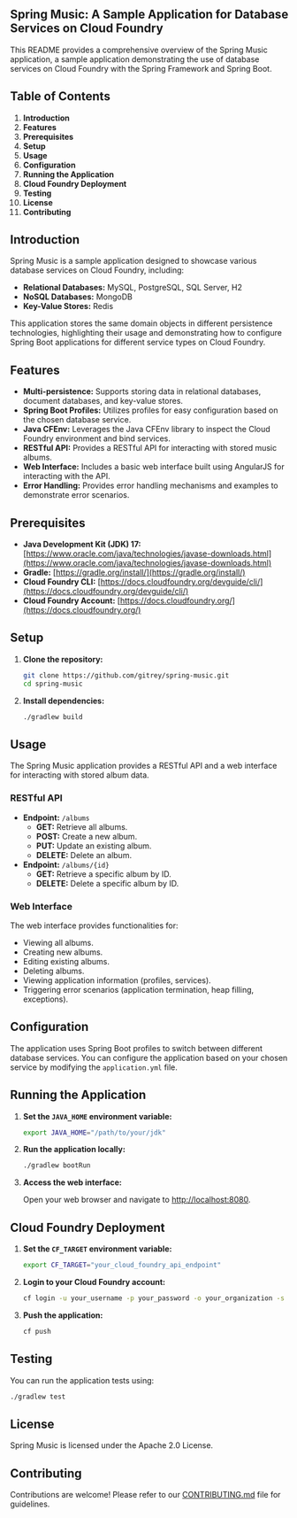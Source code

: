 ## Spring Music: A Sample Application for Database Services on Cloud Foundry

This README provides a comprehensive overview of the Spring Music application, a sample application demonstrating the use of database services on Cloud Foundry with the Spring Framework and Spring Boot.

## Table of Contents

1. **Introduction**
2. **Features**
3. **Prerequisites**
4. **Setup**
5. **Usage**
6. **Configuration**
7. **Running the Application**
8. **Cloud Foundry Deployment**
9. **Testing**
10. **License**
11. **Contributing**

## Introduction

Spring Music is a sample application designed to showcase various database services on Cloud Foundry, including:

* **Relational Databases:** MySQL, PostgreSQL, SQL Server, H2
* **NoSQL Databases:** MongoDB
* **Key-Value Stores:** Redis

This application stores the same domain objects in different persistence technologies, highlighting their usage and demonstrating how to configure Spring Boot applications for different service types on Cloud Foundry.

## Features

* **Multi-persistence:** Supports storing data in relational databases, document databases, and key-value stores.
* **Spring Boot Profiles:** Utilizes profiles for easy configuration based on the chosen database service.
* **Java CFEnv:** Leverages the Java CFEnv library to inspect the Cloud Foundry environment and bind services.
* **RESTful API:** Provides a RESTful API for interacting with stored music albums.
* **Web Interface:** Includes a basic web interface built using AngularJS for interacting with the API.
* **Error Handling:** Provides error handling mechanisms and examples to demonstrate error scenarios.

## Prerequisites

* **Java Development Kit (JDK) 17:** [https://www.oracle.com/java/technologies/javase-downloads.html](https://www.oracle.com/java/technologies/javase-downloads.html)
* **Gradle:** [https://gradle.org/install/](https://gradle.org/install/)
* **Cloud Foundry CLI:** [https://docs.cloudfoundry.org/devguide/cli/](https://docs.cloudfoundry.org/devguide/cli/)
* **Cloud Foundry Account:** [https://docs.cloudfoundry.org/](https://docs.cloudfoundry.org/)

## Setup

1. **Clone the repository:**

   ```bash
   git clone https://github.com/gitrey/spring-music.git
   cd spring-music
   ```

2. **Install dependencies:**

   ```bash
   ./gradlew build
   ```

## Usage

The Spring Music application provides a RESTful API and a web interface for interacting with stored album data.

### RESTful API

* **Endpoint:** `/albums`
    * **GET:** Retrieve all albums.
    * **POST:** Create a new album.
    * **PUT:** Update an existing album.
    * **DELETE:** Delete an album.
* **Endpoint:** `/albums/{id}`
    * **GET:** Retrieve a specific album by ID.
    * **DELETE:** Delete a specific album by ID.

### Web Interface

The web interface provides functionalities for:

* Viewing all albums.
* Creating new albums.
* Editing existing albums.
* Deleting albums.
* Viewing application information (profiles, services).
* Triggering error scenarios (application termination, heap filling, exceptions).

## Configuration

The application uses Spring Boot profiles to switch between different database services. You can configure the application based on your chosen service by modifying the `application.yml` file.

## Running the Application

1. **Set the `JAVA_HOME` environment variable:**

   ```bash
   export JAVA_HOME="/path/to/your/jdk"
   ```

2. **Run the application locally:**

   ```bash
   ./gradlew bootRun
   ```

3. **Access the web interface:**

   Open your web browser and navigate to [http://localhost:8080](http://localhost:8080).

## Cloud Foundry Deployment

1. **Set the `CF_TARGET` environment variable:**

   ```bash
   export CF_TARGET="your_cloud_foundry_api_endpoint"
   ```

2. **Login to your Cloud Foundry account:**

   ```bash
   cf login -u your_username -p your_password -o your_organization -s your_space
   ```

3. **Push the application:**

   ```bash
   cf push
   ```

## Testing

You can run the application tests using:

```bash
./gradlew test
```

## License

Spring Music is licensed under the Apache 2.0 License.

## Contributing

Contributions are welcome! Please refer to our [CONTRIBUTING.md](CONTRIBUTING.md) file for guidelines.

